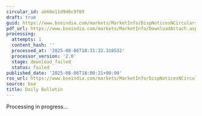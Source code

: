 ```yaml
---
circular_id: ab60e11d9d6c9f09
draft: true
guid: https://www.bseindia.com/markets/MarketInfo/DispNoticesNCirculars.aspx?Noticeid={92CD2A82-9231-4161-824E-D9194970B95A}&noticeno=20250806-60&dt=08/06/2025&icount=60&totcount=60&flag=0
pdf_url: https://www.bseindia.com/markets/MarketInfo/DownloadAttach.aspx?id=20250806-60&attachedId=8422aeb4-9736-40d0-b47e-fa9f53d1b851
processing:
  attempts: 1
  content_hash: ''
  processed_at: '2025-08-06T18:31:32.310532'
  processor_version: '2.0'
  stage: download_failed
  status: failed
published_date: '2025-08-06T18:00:21+00:00'
rss_url: https://www.bseindia.com/markets/MarketInfo/DispNoticesNCirculars.aspx?Noticeid={92CD2A82-9231-4161-824E-D9194970B95A}&noticeno=20250806-60&dt=08/06/2025&icount=60&totcount=60&flag=0
source: bse
title: Daily Bulletin
---
```


Processing in progress...